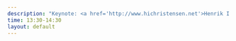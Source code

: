 ```yaml
---
description: "Keynote: <a href='http://www.hichristensen.net'>Henrik I. Christensen</a> (UC San Diego)"
time: 13:30-14:30
layout: default
---
```

